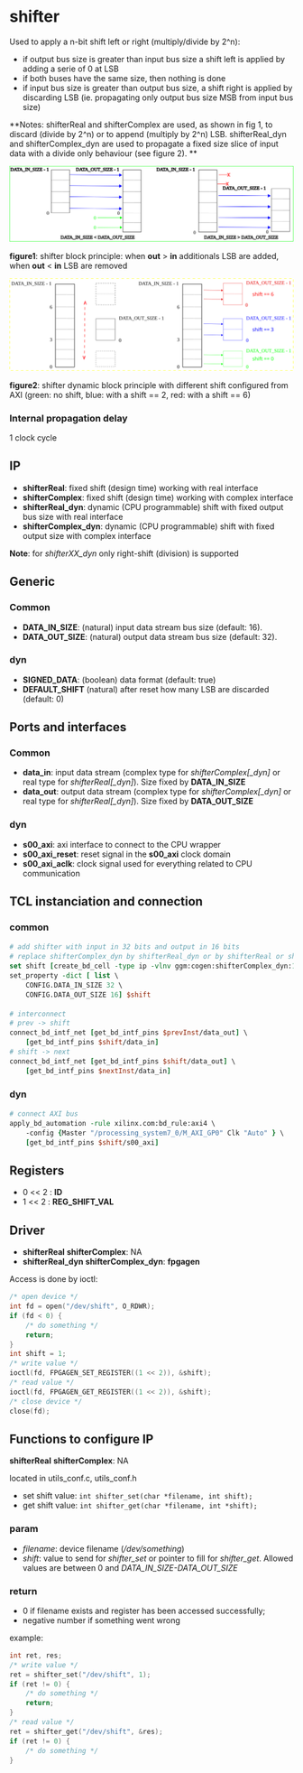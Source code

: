 # shifter

Used to apply a n-bit shift left or right (multiply/divide by 2^n):

* if output bus size is greater than input bus size a shift left is applied by
  adding a serie of 0 at LSB
* if both buses have the same size, then nothing is done
* if input bus size is greater than output bus size, a shift right is applied by
  discarding LSB (ie. propagating only output bus size MSB from input bus size)

**Notes:
shifterReal and shifterComplex are used, as shown in fig 1, to discard (divide
by 2^n) or to append (multiply by 2^n) LSB. shifterReal_dyn and shifterComplex_dyn are used to propagate
a fixed size slice of input data with a divide only behaviour (see figure 2).
**

[shifter_scheme]: figures/shifter2.svg "shifter_scheme"
![shifter block internal scheme][shifter_scheme]

__figure1__: shifter block principle: when **out** > **in** additionals LSB are added,
when **out** < **in** LSB are removed

[shifter_dyn_scheme]: figures/shifter_dyn.svg "shifter_dyn_scheme"
![shifter dynamic block internal scheme][shifter_dyn_scheme]

__figure2__: shifter dynamic block principle with different shift configured
from AXI (green: no shift, blue: with a shift == 2, red: with a shift == 6)

### **Internal propagation delay**

1 clock cycle

## IP
* **shifterReal**: fixed shift (design time) working with real interface
* **shifterComplex**: fixed shift (design time) working with complex interface
* **shifterReal_dyn**: dynamic (CPU programmable) shift with fixed output bus size with real
  interface
* **shifterComplex_dyn**: dynamic (CPU programmable) shift with fixed output size with complex
  interface

**Note**: for *shifterXX_dyn* only right-shift (division) is supported

## Generic
### Common
* **DATA_IN_SIZE**: (natural) input data stream bus size (default: 16).
* **DATA_OUT_SIZE**: (natural) output data stream bus size (default: 32).

### dyn
* **SIGNED_DATA**: (boolean) data format (default: true)
* **DEFAULT_SHIFT** (natural) after reset how many LSB are discarded (default: 0)

## Ports and interfaces
### Common
* **data_in**: input data stream (complex type for *shifterComplex[_dyn]* or
  real type for *shifterReal[_dyn]*). Size fixed by **DATA_IN_SIZE**
* **data_out**: output data stream (complex type for *shifterComplex[_dyn]* or
  real type for *shifterReal[_dyn]*). Size fixed by **DATA_OUT_SIZE**

### dyn
* **s00_axi**: axi interface to connect to the CPU wrapper
* **s00_axi_reset**: reset signal in the **s00_axi** clock domain
* **s00_axi_aclk**: clock signal used for everything related to CPU
  communication

## TCL instanciation and connection

### common

```tcl
# add shifter with input in 32 bits and output in 16 bits
# replace shifterComplex_dyn by shifterReal_dyn or by shifterReal or shifterComplex
set shift [create_bd_cell -type ip -vlnv ggm:cogen:shifterComplex_dyn:1.0 shift]
set_property -dict [ list \
    CONFIG.DATA_IN_SIZE 32 \
    CONFIG.DATA_OUT_SIZE 16] $shift

# interconnect
# prev -> shift
connect_bd_intf_net [get_bd_intf_pins $prevInst/data_out] \
    [get_bd_intf_pins $shift/data_in]
# shift -> next
connect_bd_intf_net [get_bd_intf_pins $shift/data_out] \
    [get_bd_intf_pins $nextInst/data_in]
```

### dyn

```tcl
# connect AXI bus
apply_bd_automation -rule xilinx.com:bd_rule:axi4 \
    -config {Master "/processing_system7_0/M_AXI_GP0" Clk "Auto" } \
    [get_bd_intf_pins $shift/s00_axi]
```



## Registers

* 0 << 2 : **ID**
* 1 << 2 : **REG_SHIFT_VAL**


## Driver

* **shifterReal** **shifterComplex**: NA
* **shifterReal_dyn** **shifterComplex_dyn**: **fpgagen**

Access is done by ioctl:
```c
/* open device */
int fd = open("/dev/shift", O_RDWR);
if (fd < 0) {
	/* do something */
	return;
}
int shift = 1;
/* write value */
ioctl(fd, FPGAGEN_SET_REGISTER((1 << 2)), &shift);
/* read value */
ioctl(fd, FPGAGEN_GET_REGISTER((1 << 2)), &shift);
/* close device */
close(fd);

```

## Functions to configure IP
**shifterReal** **shifterComplex**: NA

located in utils_conf.c, utils_conf.h

* set shift value: ```int shifter_set(char *filename, int shift);```
* get shift value: ```int shifter_get(char *filename, int *shift);```

### param
* *filename*: device filename (*/dev/something*)
* *shift*: value to send for *shifter_set* or pointer to fill for *shifter_get*.
  Allowed values are between 0 and *DATA_IN_SIZE-DATA_OUT_SIZE*

### return
* 0 if filename exists and register has been accessed successfully;
* negative number if something went wrong

example:
```c
int ret, res;
/* write value */
ret = shifter_set("/dev/shift", 1);
if (ret != 0) {
	/* do something */
	return;
}
/* read value */
ret = shifter_get("/dev/shift", &res);
if (ret != 0) {
	/* do something */
}

```
